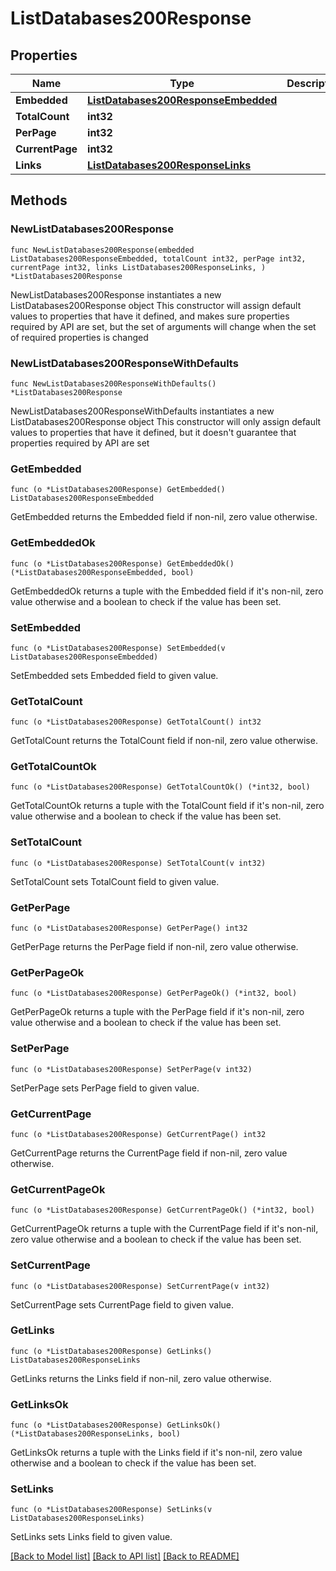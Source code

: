 # ListDatabases200Response

## Properties

Name | Type | Description | Notes
------------ | ------------- | ------------- | -------------
**Embedded** | [**ListDatabases200ResponseEmbedded**](ListDatabases200ResponseEmbedded.md) |  | 
**TotalCount** | **int32** |  | 
**PerPage** | **int32** |  | 
**CurrentPage** | **int32** |  | 
**Links** | [**ListDatabases200ResponseLinks**](ListDatabases200ResponseLinks.md) |  | 

## Methods

### NewListDatabases200Response

`func NewListDatabases200Response(embedded ListDatabases200ResponseEmbedded, totalCount int32, perPage int32, currentPage int32, links ListDatabases200ResponseLinks, ) *ListDatabases200Response`

NewListDatabases200Response instantiates a new ListDatabases200Response object
This constructor will assign default values to properties that have it defined,
and makes sure properties required by API are set, but the set of arguments
will change when the set of required properties is changed

### NewListDatabases200ResponseWithDefaults

`func NewListDatabases200ResponseWithDefaults() *ListDatabases200Response`

NewListDatabases200ResponseWithDefaults instantiates a new ListDatabases200Response object
This constructor will only assign default values to properties that have it defined,
but it doesn't guarantee that properties required by API are set

### GetEmbedded

`func (o *ListDatabases200Response) GetEmbedded() ListDatabases200ResponseEmbedded`

GetEmbedded returns the Embedded field if non-nil, zero value otherwise.

### GetEmbeddedOk

`func (o *ListDatabases200Response) GetEmbeddedOk() (*ListDatabases200ResponseEmbedded, bool)`

GetEmbeddedOk returns a tuple with the Embedded field if it's non-nil, zero value otherwise
and a boolean to check if the value has been set.

### SetEmbedded

`func (o *ListDatabases200Response) SetEmbedded(v ListDatabases200ResponseEmbedded)`

SetEmbedded sets Embedded field to given value.


### GetTotalCount

`func (o *ListDatabases200Response) GetTotalCount() int32`

GetTotalCount returns the TotalCount field if non-nil, zero value otherwise.

### GetTotalCountOk

`func (o *ListDatabases200Response) GetTotalCountOk() (*int32, bool)`

GetTotalCountOk returns a tuple with the TotalCount field if it's non-nil, zero value otherwise
and a boolean to check if the value has been set.

### SetTotalCount

`func (o *ListDatabases200Response) SetTotalCount(v int32)`

SetTotalCount sets TotalCount field to given value.


### GetPerPage

`func (o *ListDatabases200Response) GetPerPage() int32`

GetPerPage returns the PerPage field if non-nil, zero value otherwise.

### GetPerPageOk

`func (o *ListDatabases200Response) GetPerPageOk() (*int32, bool)`

GetPerPageOk returns a tuple with the PerPage field if it's non-nil, zero value otherwise
and a boolean to check if the value has been set.

### SetPerPage

`func (o *ListDatabases200Response) SetPerPage(v int32)`

SetPerPage sets PerPage field to given value.


### GetCurrentPage

`func (o *ListDatabases200Response) GetCurrentPage() int32`

GetCurrentPage returns the CurrentPage field if non-nil, zero value otherwise.

### GetCurrentPageOk

`func (o *ListDatabases200Response) GetCurrentPageOk() (*int32, bool)`

GetCurrentPageOk returns a tuple with the CurrentPage field if it's non-nil, zero value otherwise
and a boolean to check if the value has been set.

### SetCurrentPage

`func (o *ListDatabases200Response) SetCurrentPage(v int32)`

SetCurrentPage sets CurrentPage field to given value.


### GetLinks

`func (o *ListDatabases200Response) GetLinks() ListDatabases200ResponseLinks`

GetLinks returns the Links field if non-nil, zero value otherwise.

### GetLinksOk

`func (o *ListDatabases200Response) GetLinksOk() (*ListDatabases200ResponseLinks, bool)`

GetLinksOk returns a tuple with the Links field if it's non-nil, zero value otherwise
and a boolean to check if the value has been set.

### SetLinks

`func (o *ListDatabases200Response) SetLinks(v ListDatabases200ResponseLinks)`

SetLinks sets Links field to given value.



[[Back to Model list]](../README.md#documentation-for-models) [[Back to API list]](../README.md#documentation-for-api-endpoints) [[Back to README]](../README.md)


